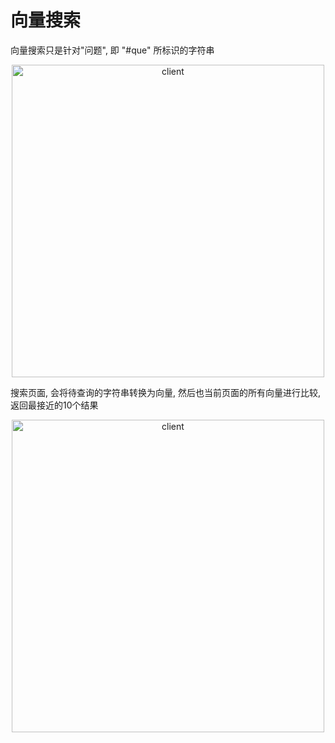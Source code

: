 
# 向量搜索
向量搜索只是针对"问题", 即 "#que" 所标识的字符串
<div align="center">
<img src=https://qyzhizi.cn/img/202308212315796.png alt="client" width="500" height="auto" />
</div>

搜索页面, 会将待查询的字符串转换为向量, 然后也当前页面的所有向量进行比较, 返回最接近的10个结果
<div align="center">
<img src=https://qyzhizi.cn/img/202308211157627.png alt="client" width="500" height="auto" />
</div>